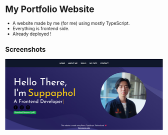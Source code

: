 # My Portfolio Website

- A website made by me (for me) using mostly TypeScript.
- Everything is frontend side.
- Already deployed !

## Screenshots

![App Screenshot](https://github.com/16sakuraa/Portfolio/blob/main/Screenshot/MainPage.png?raw=true)
